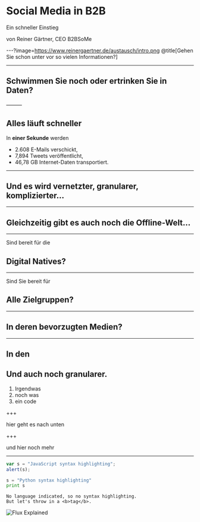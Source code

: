 # Social Media in B2B

Ein schneller Einstieg

von Reiner Gärtner, CEO B2BSoMe

---?image=https://www.reinergaertner.de/austausch/intro.png
@title[Gehen Sie schon unter vor so vielen Informationen?]

---

## Schwimmen Sie noch oder ertrinken Sie in Daten?

———

## Alles läuft schneller

In **einer Sekunde** werden

- 2.608 E-Mails verschickt,
- 7,894 Tweets veröffentlicht,
- 46,78 GB Internet-Daten transportiert.

---

## Und es wird vernetzter, granularer, komplizierter...

---

## Gleichzeitig gibt es auch noch die Offline-Welt...

---

Sind bereit für die 
## Digital Natives?

---

Sind Sie bereit für 
## Alle Zielgruppen?

---

## In deren bevorzugten Medien?

---

## In den 

## Und auch noch granularer.

1. Irgendwas
2. noch was
3. ein code

+++

hier geht es nach unten

+++

und hier noch mehr

---

```javascript
var s = "JavaScript syntax highlighting";
alert(s);
```
 
```python
s = "Python syntax highlighting"
print s
```
 
```
No language indicated, so no syntax highlighting. 
But let's throw in a <b>tag</b>.
```


![Flux Explained](https://facebook.github.io/flux/img/flux-simple-f8-diagram-explained-1300w.png)
